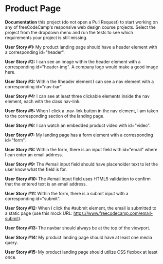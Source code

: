 # Product Page

**Documentation** this project (do not open a Pull Request) to start working on any of freeCodeCamp's responsive web design course projects. Select the project from the dropdown menu and run the tests to see which requirements your project is still missing.

<strong>User Story #1:</strong> My product landing page should have a header element with a corresponding id="header".

<strong>User Story #2:</strong> I can see an image within the header element with a corresponding id="header-img". A company logo would make a good image here.

<strong>User Story #3:</strong> Within the #header element I can see a nav element with a corresponding id="nav-bar".

<strong>User Story #4:</strong> I can see at least three clickable elements inside the nav element, each with the class nav-link.

<strong>User Story #5:</strong> When I click a .nav-link button in the nav element, I am taken to the corresponding section of the landing page.

<strong>User Story #6:</strong> I can watch an embedded product video with id="video".

<strong>User Story #7:</strong> My landing page has a form element with a corresponding id="form".

<strong>User Story #8:</strong> Within the form, there is an input field with id="email" where I can enter an email address.

<strong>User Story #9:</strong> The #email input field should have placeholder text to let the user know what the field is for.

<strong>User Story #10:</strong> The #email input field uses HTML5 validation to confirm that the entered text is an email address.

<strong>User Story #11:</strong> Within the form, there is a submit input with a corresponding id="submit".

<strong>User Story #12:</strong> When I click the #submit element, the email is submitted to a static page (use this mock URL: https://www.freecodecamp.com/email-submit).

<strong>User Story #13:</strong> The navbar should always be at the top of the viewport.

<strong>User Story #14:</strong> My product landing page should have at least one media query.

<strong>User Story #15:</strong> My product landing page should utilize CSS flexbox at least once.